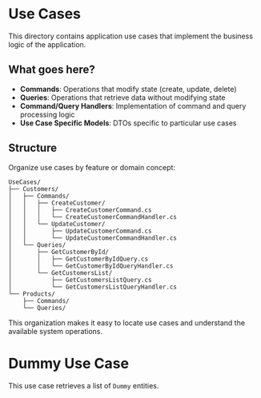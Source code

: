 # Use Cases

This directory contains application use cases that implement the business logic of the application.

## What goes here?

- **Commands**: Operations that modify state (create, update, delete)
- **Queries**: Operations that retrieve data without modifying state
- **Command/Query Handlers**: Implementation of command and query processing logic
- **Use Case Specific Models**: DTOs specific to particular use cases

## Structure

Organize use cases by feature or domain concept:

```
UseCases/
├── Customers/
│   ├── Commands/
│   │   ├── CreateCustomer/
│   │   │   ├── CreateCustomerCommand.cs
│   │   │   └── CreateCustomerCommandHandler.cs
│   │   └── UpdateCustomer/
│   │       ├── UpdateCustomerCommand.cs
│   │       └── UpdateCustomerCommandHandler.cs
│   └── Queries/
│       ├── GetCustomerById/
│       │   ├── GetCustomerByIdQuery.cs
│       │   └── GetCustomerByIdQueryHandler.cs
│       └── GetCustomersList/
│           ├── GetCustomersListQuery.cs
│           └── GetCustomersListQueryHandler.cs
└── Products/
    ├── Commands/
    └── Queries/
```

This organization makes it easy to locate use cases and understand the available system operations.

# Dummy Use Case

This use case retrieves a list of `Dummy` entities.
